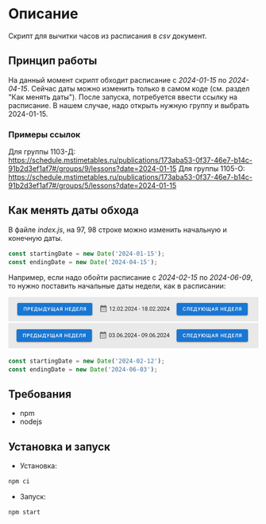 # Описание

Скрипт для вычитки часов из расписания в *csv* документ.

## Принцип работы

На данный момент скрипт обходит расписание с *2024-01-15* по *2024-04-15*. Сейчас даты можно изменить только в самом коде (см. раздел "Как менять даты").
После запуска, потребуется ввести ссылку на расписание. В нашем случае, надо открыть нужную группу и выбрать 2024-01-15.

### Примеры ссылок

Для группы 1103-Д: https://schedule.mstimetables.ru/publications/173aba53-0f37-46e7-b14c-91b2d3ef1af7#/groups/9/lessons?date=2024-01-15
Для группы 1105-О: https://schedule.mstimetables.ru/publications/173aba53-0f37-46e7-b14c-91b2d3ef1af7#/groups/5/lessons?date=2024-01-15

## Как менять даты обхода

В файле *index.js*, на 97, 98 строке можно изменить начальную и конечную даты.

```javascript
const startingDate = new Date('2024-01-15');
const endingDate = new Date('2024-04-15');
```

Например, если надо обойти расписание с *2024-02-15* по *2024-06-09*, то нужно поставить начальные даты недели, как в расписании:

![2024-02-12](fixtures/2024-02-12.png)
![2024-06-03](fixtures/2024-06-03.png)

```javascript
const startingDate = new Date('2024-02-12');
const endingDate = new Date('2024-06-03');
```


## Требования

- npm
- nodejs

## Установка и запуск

- Установка:

```bash
npm ci
```

- Запуск:

```bash
npm start
```